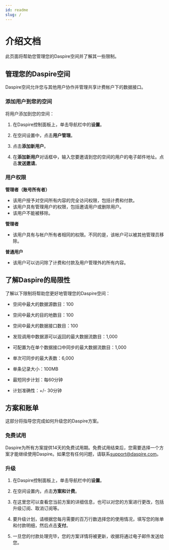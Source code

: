```yaml
---
id: readme
slug: /
---
```

# 介绍文档

此页面将帮助您管理您的Daspire空间并了解其一些限制。

## 管理您的Daspire空间

Daspire空间允许您与其他用户协作并管理共享计费帐户下的数据接口。

### 添加用户到您的空间

将用户添加到您的空间：

1. 在Daspire控制面板上，单击导航栏中的**设置**。

2. 在空间设置中，点击**用户管理**。

3. 点击**添加新用户**。

4. 在**添加新用户**对话框中，输入您要邀请到您的空间的用户的电子邮件地址。点击**发送邀请**。

### 用户权限

**管理者（账号所有者）**
* 该用户授予对空间所有内容的完全访问权限，包括计费和付款。
* 该用户具有管理用户的权限，包括邀请用户或删除用户。
* 该用户不能被移除。

**管理者**
* 该用户具有与帐户所有者相同的权限。不同的是，该帐户可以被其他管理员移除。

**普通用户**
* 该用户可以访问除了计费和付款及用户管理外的所有内容。

## 了解Daspire的局限性

了解以下限制将帮助您更好地管理您的Daspire空间：

* 空间中最大的数据源数目：100

* 空间中最大的目的地数目：100

* 空间中最大的数据接口数目：100

* 发现调用中数据源可以返回的最大数据流数目：1,000

* 可配置为在单个数据接口中同步的最大数据流数目：1,000

* 单次可同步的最大表数：6,000

* 单条记录大小：100MB

* 最短同步计划：每60分钟

* 计划准确性：+/- 30分钟

## 方案和账单

这部分将指导您完成如何升级您的Daspire方案。

### 免费试用

Daspire为所有方案提供14天的免费试用期。免费试用结束后，您需要选择一个方案才能继续使用Daspire。如果您有任何问题，请联系[support@daspire.com](mailto:support@daspire.com)。

### 升级

1. 在Daspire控制面板上，单击导航栏中的**设置**。

2. 在空间设置内，点击**方案和计费**。

3. 在这里您可以查看您当前方案的详细信息，也可以对您的方案进行更改，包括升级订阅、取消订阅等。

4. 要升级计划，请根据您每月需要的百万行数选择您的使用情况，填写您的账单和付款明细，然后点击**支付**。

5. 一旦您的付款处理完毕，您的方案详情将被更新，收据将通过电子邮件发送给您。
